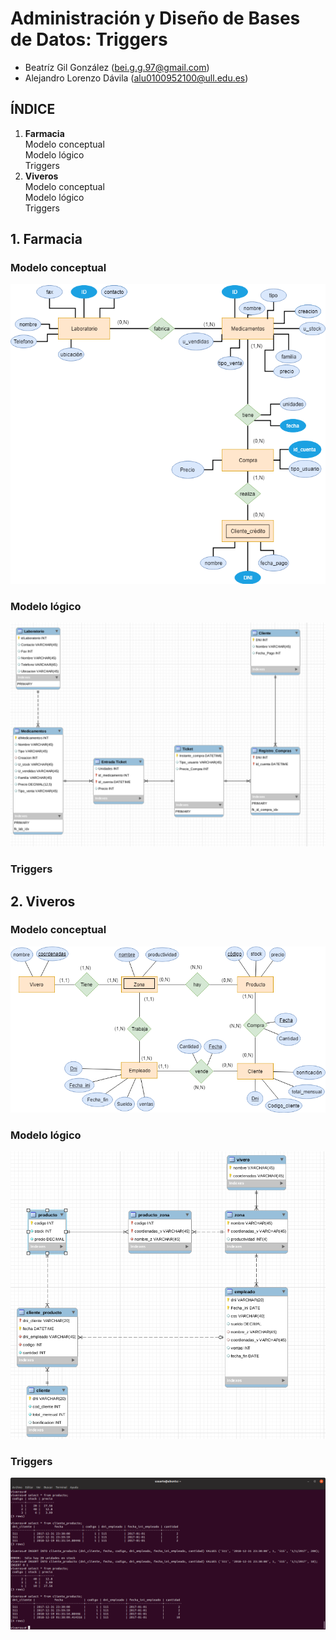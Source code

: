 # Administración y Diseño de Bases de Datos: Triggers
- Beatríz Gil González (bei.g.g.97@gmail.com)
- Alejandro Lorenzo Dávila (alu0100952100@ull.edu.es)

## ÍNDICE
1. __Farmacia__  
Modelo conceptual  
Modelo lógico  
Triggers  
2. __Viveros__  
Modelo conceptual  
Modelo lógico  
Triggers  

## 1. Farmacia
### Modelo conceptual
![mcfarmacia](/Farmacia/Imagenes/modelo_conceptual.png?raw=true)
### Modelo lógico
![mlfarmacia](/Farmacia/Imagenes/modelo_logico.png?raw=true)
### Triggers

## 2. Viveros
### Modelo conceptual
![mcvivero](/Viveros/Imagenes/modelo_conceptual.png?raw=true)
### Modelo lógico
![mlvivero](/Viveros/Imagenes/modelo_logico.png?raw=true)
### Triggers
![ejecuciontriggervivero](/Viveros/Triggers/ejecucion.png?raw=true)

